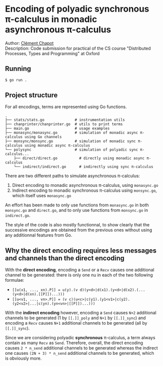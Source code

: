 # Encoding of polyadic synchronous π-calculus in monadic asynchronous π-calculus

Author: [Clément Chapot](mailto:contact@clementchapot.com)<br/>
Description: Code submission for practical of the CS course "Distributed Processes, Types and Programming" at Oxford

## Running

```bash
$ go run .
```

## Project structure

For all encodings, terms are represented using Go functions.

```
.
├── stats/stats.go              # instrumentation utils
├── chanprinter/chanprinter.go  # utils to print terms
├── main.go                     # usage examples
├── monasync/monasync.go        # simulation of monadic async π-calculus using Go channels
├── monsync/monsync.go          # simulation of monadic sync π-calculus using monadic async π-calculus
└── polysync                    # simulation of polyadic sync π-calculus...
    ├── direct/direct.go          # directly using monadic async π-calculus
    └── indirect/indirect.go      # indirectly using sync π-calculus
```

There are two different paths to simulate asynchronous π-calculus:
1. Direct encoding to monadic asynchronous π-calculus, using `monasync.go`
2. Indirect encoding to monadic synchronous π-calculus using `monsync.go`, which itself uses `monasync.go`

An effort has been made to only use functions from `monasync.go` in both `monsync.go` and `direct.go`, 
and to only use functions from `monsync.go` in `indirect.go`.

The style of the code is also mostly functionnal, to show clearly that the successive encodings
are obtained from the previous ones without using any additionnal features from Go.

## Why the direct encoding requires less messages and channels than the direct encoding

With the **direct encoding**, encoding a `Send` or a `Recv` causes one additional channel to be generated: there is only one nu in each of the two following formulae:
- `[[u(x1, ..., xn).P]] = u(y).(v d)(y<d>|d(x1).(y<d>|d(x2).(...(y<d>|d(xn).[[P]])...)))`
- `[[u<v1, ..., vn>.P]] = (v c)(u<c>|c(y1).(y1<v1>|c(y2).(y2<v2>|...|c(yn).(yn<vn>|[[P]])...)))`

With the **indirect encoding** however, encoding a `Send` causes `N+2` additional channels to be generated (1 by `[[.]]_poly` and `N+1` by `[[.]]_sync`) and encoding a `Recv` causes `N+1` additional channels to be generated (all by `[[.]]_sync`).

Since we are considering polyadic **synchronous** π-calculus, a term always contain as many `Recv` as `Send`. 
Therefore, overall, the direct encoding causes `2 * n_send` additional channels to be generated whereas the indirect one causes `(2N + 3) * n_send` additional channels to be generated, which is obviously more.
